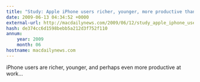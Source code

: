 ```yaml
---
title: "Study: Apple iPhone users richer, younger, more productive than other so-called ‘smartphone’ users"
date: 2009-06-13 04:34:52 +0000
external-url: http://macdailynews.com/2009/06/12/study_apple_iphone_users_richer_younger_more_productive/
hash: de374cc6d1598bebb5a212d3f752f110
annum:
    year: 2009
    month: 06
hostname: macdailynews.com
---
```


iPhone users are richer, younger, and perhaps even more productive at work... 



